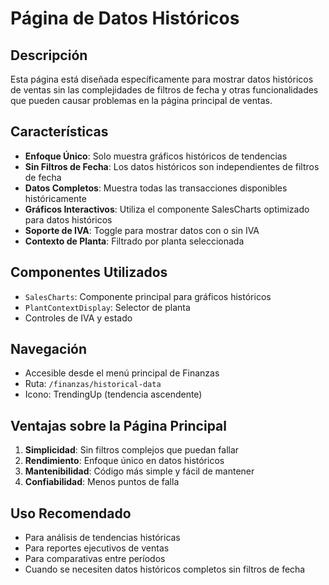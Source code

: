 # Página de Datos Históricos

## Descripción
Esta página está diseñada específicamente para mostrar datos históricos de ventas sin las complejidades de filtros de fecha y otras funcionalidades que pueden causar problemas en la página principal de ventas.

## Características
- **Enfoque Único**: Solo muestra gráficos históricos de tendencias
- **Sin Filtros de Fecha**: Los datos históricos son independientes de filtros de fecha
- **Datos Completos**: Muestra todas las transacciones disponibles históricamente
- **Gráficos Interactivos**: Utiliza el componente SalesCharts optimizado para datos históricos
- **Soporte de IVA**: Toggle para mostrar datos con o sin IVA
- **Contexto de Planta**: Filtrado por planta seleccionada

## Componentes Utilizados
- `SalesCharts`: Componente principal para gráficos históricos
- `PlantContextDisplay`: Selector de planta
- Controles de IVA y estado

## Navegación
- Accesible desde el menú principal de Finanzas
- Ruta: `/finanzas/historical-data`
- Icono: TrendingUp (tendencia ascendente)

## Ventajas sobre la Página Principal
1. **Simplicidad**: Sin filtros complejos que puedan fallar
2. **Rendimiento**: Enfoque único en datos históricos
3. **Mantenibilidad**: Código más simple y fácil de mantener
4. **Confiabilidad**: Menos puntos de falla

## Uso Recomendado
- Para análisis de tendencias históricas
- Para reportes ejecutivos de ventas
- Para comparativas entre períodos
- Cuando se necesiten datos históricos completos sin filtros de fecha
